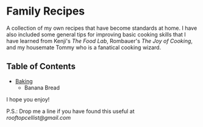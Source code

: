 # Family Recipes

A collection of my own recipes that have become standards at home.  I have also included some general tips for improving basic cooking skills that I have learned from Kenji's _The Food Lab_, Rombauer's _The Joy of Cooking_, and my housemate Tommy who is a fanatical cooking wizard.  

## Table of Contents

* [Baking](./baking/README.md)
  * Banana Bread

I hope you enjoy!

P.S.: Drop me a line if you have found this useful at _rooftopcellist@gmail.com_  

